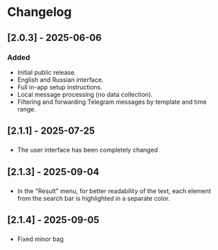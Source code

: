 # Changelog

## [2.0.3] - 2025-06-06

### Added
- Initial public release.
- English and Russian interface.
- Full in-app setup instructions.
- Local message processing (no data collection).
- Filtering and forwarding Telegram messages by template and time range.

## [2.1.1] - 2025-07-25

###
- The user interface has been completely changed

## [2.1.3] - 2025-09-04

### 
- In the "Result" menu, for better readability of the text,
  each element from the search bar is highlighted in a separate color.
  
## [2.1.4] - 2025-09-05

###
- Fixed minor bag
